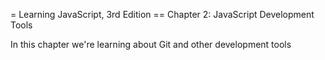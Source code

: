= Learning JavaScript, 3rd Edition
== Chapter 2: JavaScript Development Tools

In this chapter we're learning about Git and other
development tools
